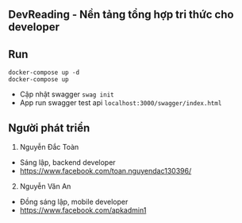 ## DevReading - Nền tảng tổng hợp tri thức cho developer

## Run
```
docker-compose up -d
docker-compose up
```

- Cập nhật swagger ```swag init```
- App run swagger test api ```localhost:3000/swagger/index.html```

## Người phát triển
1. Nguyễn Đắc Toàn
- Sáng lập, backend developer
- https://www.facebook.com/toan.nguyendac130396/

2. Nguyễn Văn An
- Đồng sáng lập, mobile developer
- https://www.facebook.com/apkadmin1
